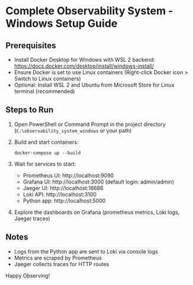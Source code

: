 # Complete Observability System - Windows Setup Guide

## Prerequisites
- Install Docker Desktop for Windows with WSL 2 backend: https://docs.docker.com/desktop/install/windows-install/
- Ensure Docker is set to use Linux containers (Right-click Docker icon > Switch to Linux containers)
- Optional: Install WSL 2 and Ubuntu from Microsoft Store for Linux terminal (recommended)

## Steps to Run

1. Open PowerShell or Command Prompt in the project directory (`C:\observability_system_windows` or your path)

2. Build and start containers:
   ```
   docker-compose up --build
   ```

3. Wait for services to start:
   - Prometheus UI: http://localhost:9090
   - Grafana UI: http://localhost:3000 (default login: admin/admin)
   - Jaeger UI: http://localhost:16686
   - Loki API: http://localhost:3100
   - Python app: http://localhost:5000

4. Explore the dashboards on Grafana (prometheus metrics, Loki logs, Jaeger traces)

## Notes
- Logs from the Python app are sent to Loki via console logs
- Metrics are scraped by Prometheus
- Jaeger collects traces for HTTP routes

Happy Observing!